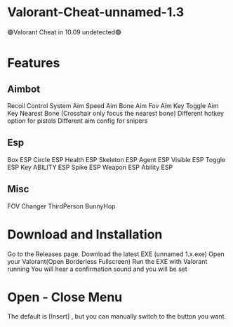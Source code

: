 # Valorant-Cheat-unnamed-1.3
🟢Valorant Cheat in 10.09 undetected🟢

# Features
## Aimbot
Recoil Control System 
Aim Speed 
Aim Bone 
Aim Fov 
Aim Key 
Toggle Aim Key 
Nearest Bone (Crosshair only focus the nearest bone)
Different hotkey option for pistols
Different aim config for snipers
## Esp
Box ESP 
Circle ESP 
Health ESP 
Skeleton ESP 
Agent ESP 
Visible ESP 
Toggle ESP Key 
ABILITY ESP 
Spike ESP 
Weapon ESP 
Ability ESP
## Misc
FOV Changer
ThirdPerson
BunnyHop
# Download and Installation
Go to the Releases page.
Download the latest EXE (unnamed 1.x.exe)
Open your Valorant(Open Borderless Fullscreen)
Run the EXE with Valorant running
You will hear a confirmation sound and you will be set
# Open - Close Menu
The default is [Insert] , but you can manually switch to the button you want.








